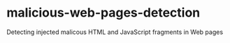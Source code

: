 # malicious-web-pages-detection
Detecting injected malicous HTML and JavaScript fragments in Web pages
